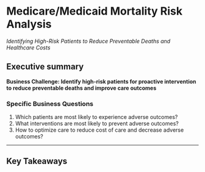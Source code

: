 # Medicare/Medicaid Mortality Risk Analysis
*Identifying High-Risk Patients to Reduce Preventable Deaths and Healthcare Costs*


## Executive summary
**Business Challenge: Identify high-risk patients for proactive intervention to reduce preventable deaths and improve care outcomes**

### Specific Business Questions 
1. Which patients are most likely to experience adverse outcomes?
2. What interventions are most likely to prevent adverse outcomes? 
3. How to optimize care to reduce cost of care and decrease adverse outcomes?
---

## Key Takeaways